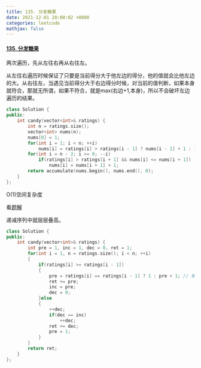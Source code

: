 ```yaml
---
title: 135. 分发糖果
date: 2021-12-01 20:00:02 +0800
categories: leetcode
mathjax: false
---
```

#### [135. 分发糖果](https://leetcode-cn.com/problems/candy/)

两次遍历，先从左往右再从右往左。

从左往右遍历时候保证了只要是当前得分大于他左边的得分，他的值就会比他左边的大。从右往左，当遇见当前得分大于右边得分时候，对当前的值判断，如果本身就符合，那就无所谓，如果不符合，就是max(右边+1,本身)，所以不会破坏左边遍历的结果。


```c++
class Solution {
public:
    int candy(vector<int>& ratings) {
        int n = ratings.size();
        vector<int> nums(n);
        nums[0] = 1;
        for(int i = 1; i < n; ++i)
            nums[i] = ratings[i] > ratings[i - 1] ? nums[i - 1] + 1 : 1;
        for(int i = n - 2; i >= 0; --i)
            if(ratings[i] > ratings[i + 1] && nums[i] <= nums[i + 1])
                nums[i] = nums[i + 1] + 1;
        return accumulate(nums.begin(), nums.end(), 0);
    }
};
```

O(1)空间复杂度

看[题解](https://leetcode-cn.com/problems/candy/)

递减序列中就层层叠高。

```c++
class Solution {
public:
    int candy(vector<int>& ratings) {
        int pre = 1, inc = 1, dec = 0, ret = 1;
        for(int i = 1, n = ratings.size(); i < n; ++i)
        {
            if(ratings[i] >= ratings[i - 1])
            {
                pre = ratings[i] == ratings[i - 1] ? 1 : pre + 1; // 相等时候其实没影响，既不会像当前>左边导致当前要比左边高，也不会像当前>右边使得当前必须抬高来容纳右边
                ret += pre;
                inc = pre;
                dec = 0;
            }else
            {
                ++dec;
                if(dec == inc)
                    ++dec;
                ret += dec;
                pre = 1;
            }
        }
        return ret;
    }
};
```
